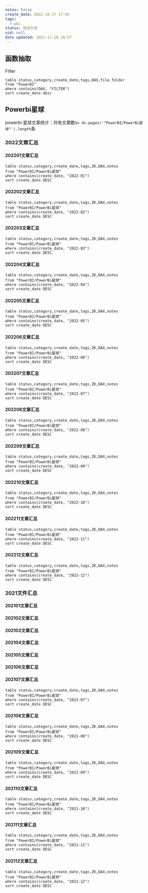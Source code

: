 ```yaml
---
notes: False
create_date: 2022-10-27 17:45
tags:
  - pbi
status: 状态为空
uid: null
date updated: 2022-11-20 20:57
---
```



## 函数抽取

Filter

```dataview
table status,category,create_date,tags,DAX,file.folder
from "PowerBI"
where contains(DAX, "FILTER")
sort create_date desc
```




## Powerbi星球

powerbi 星球文章统计：共有文章数`$= dv.pages('"PowerBI/PowerBi星球"').length`条


### 2022文章汇总

#### 202201文章汇总

```dataview
table status,category,create_date,tags,ZK,DAX,notes
from "PowerBI/PowerBi星球"
where contains(create_date, "2022-01")
sort create_date DESC 
```

#### 202202文章汇总

```dataview
table status,category,create_date,tags,ZK,DAX,notes
from "PowerBI/PowerBi星球"
where contains(create_date, "2022-02")
sort create_date DESC 
```

#### 202203文章汇总

```dataview
table status,category,create_date,tags,ZK,DAX,notes
from "PowerBI/PowerBi星球"
where contains(create_date, "2022-03")
sort create_date DESC 
```

#### 202204文章汇总

```dataview
table status,category,create_date,tags,ZK,DAX,notes
from "PowerBI/PowerBi星球"
where contains(create_date, "2022-04")
sort create_date DESC 
```

#### 202205文章汇总

```dataview
table status,category,create_date,tags,ZK,DAX,notes
from "PowerBI/PowerBi星球"
where contains(create_date, "2022-05")
sort create_date DESC 
```

#### 202206文章汇总

```dataview
table status,category,create_date,tags,ZK,DAX,notes
from "PowerBI/PowerBi星球"
where contains(create_date, "2022-06")
sort create_date DESC 
```

#### 202207文章汇总

```dataview
table status,category,create_date,tags,ZK,DAX,notes
from "PowerBI/PowerBi星球"
where contains(create_date, "2022-07")
sort create_date DESC 
```

#### 202208文章汇总

```dataview
table status,category,create_date,tags,ZK,DAX,notes
from "PowerBI/PowerBi星球"
where contains(create_date, "2022-08")
sort create_date DESC 
```

#### 202209文章汇总

```dataview
table status,category,create_date,tags,ZK,DAX,notes
from "PowerBI/PowerBi星球"
where contains(create_date, "2022-09")
sort create_date DESC 
```

#### 202210文章汇总

```dataview
table status,category,create_date,tags,ZK,DAX,notes
from "PowerBI/PowerBi星球"
where contains(create_date, "2022-10")
sort create_date DESC 
```
#### 202211文章汇总

```dataview
table status,category,create_date,tags,ZK,DAX,notes
from "PowerBI/PowerBi星球"
where contains(create_date, "2022-11")
sort create_date DESC 
```
#### 202212文章汇总 

```dataview
table status,category,create_date,tags,ZK,DAX,notes
from "PowerBI/PowerBi星球"
where contains(create_date, "2022-12")
sort create_date DESC 
```

### 2021文件汇总

#### 202101文章汇总

#### 202102文章汇总

#### 202103文章汇总

#### 202104文章汇总

#### 202105文章汇总

#### 202106文章汇总

#### 202107文章汇总

```dataview
table status,category,create_date,tags,ZK,DAX,notes
from "PowerBI/PowerBi星球"
where contains(create_date, "2021-07")
sort create_date DESC 
```

#### 202108文章汇总

```dataview
table status,category,create_date,tags,ZK,DAX,notes
from "PowerBI/PowerBi星球"
where contains(create_date, "2021-08")
sort create_date DESC 
```

#### 202109文章汇总

```dataview
table status,category,create_date,tags,ZK,DAX,notes
from "PowerBI/PowerBi星球"
where contains(create_date, "2021-09")
sort create_date DESC 
```

#### 202110文章汇总

```dataview
table status,category,create_date,tags,ZK,DAX,notes
from "PowerBI/PowerBi星球"
where contains(create_date, "2021-10")
sort create_date DESC 
```

#### 202111文章汇总

```dataview
table status,category,create_date,tags,ZK,DAX,notes
from "PowerBI/PowerBi星球"
where contains(create_date, "2021-11")
sort create_date DESC 
```

#### 202112文章汇总

```dataview
table status,category,create_date,tags,ZK,DAX,notes
from "PowerBI/PowerBi星球"
where contains(create_date, "2021-12")
sort create_date DESC 
```
